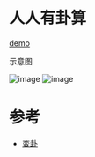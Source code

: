 # 人人有卦算

[demo](https://langkeren.github.io/iching/)

示意图

![image](https://github.com/Langkeren/iching/assets/12136477/d38c6cdc-857d-4b9e-bb0a-bd63d3ed589d)
![image](https://github.com/Langkeren/iching/assets/12136477/552ee4b2-8239-46d7-afdf-2f05554ba051)


# 参考
+ [变卦](https://github.com/Ovilia/biangua)
